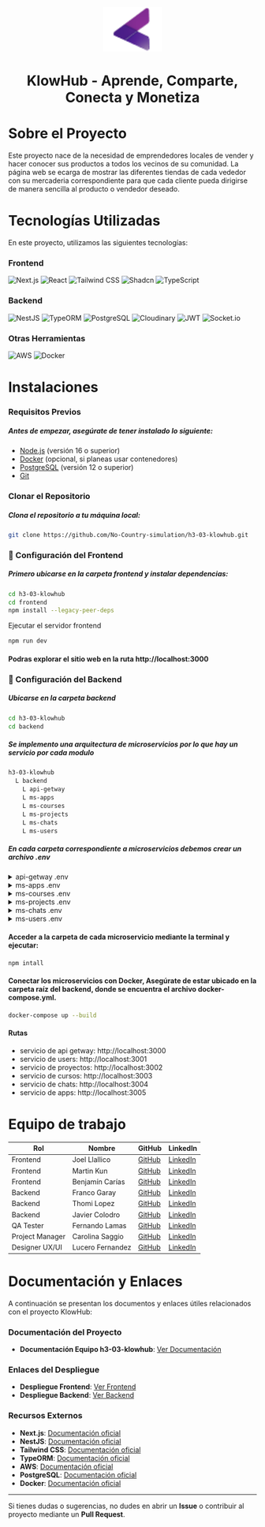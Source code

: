 <div align="center">
  <img src="\frontend\public\temp\imgs\klowhub.png" alt="Logo" width="120" height="90">
  <h1 align="center" id="readme-top">KlowHub - Aprende, Comparte, Conecta y Monetiza</h1>
</div> 

# Sobre el Proyecto

Este proyecto nace de la necesidad de emprendedores locales de vender y hacer conocer sus productos a todos los vecinos de su comunidad. 
La página web se ecarga de mostrar las diferentes tiendas de cada vededor con su mercaderia correspondiente para que cada cliente pueda dirigirse de manera sencilla al producto o vendedor deseado.

# Tecnologías Utilizadas

En este proyecto, utilizamos las siguientes tecnologías:

### Frontend

![Next.js](https://img.shields.io/badge/-Next.js-black?style=for-the-badge&logo=next.js)
![React](https://img.shields.io/badge/-React-black?style=for-the-badge&logo=react)
![Tailwind CSS](https://img.shields.io/badge/-Tailwind%20CSS-black?style=for-the-badge&logo=tailwindcss)
![Shadcn](https://img.shields.io/badge/-Shadcn-black?style=for-the-badge&logo=github)
![TypeScript](https://img.shields.io/badge/-TypeScript-black?style=for-the-badge&logo=typescript)

### Backend

![NestJS](https://img.shields.io/badge/-NestJS-black?style=for-the-badge&logo=nestjs)
![TypeORM](https://img.shields.io/badge/-TypeORM-black?style=for-the-badge&logo=github)
![PostgreSQL](https://img.shields.io/badge/-PostgreSQL-black?style=for-the-badge&logo=postgresql)
![Cloudinary](https://img.shields.io/badge/-Cloudinary-black?style=for-the-badge&logo=cloudinary)
![JWT](https://img.shields.io/badge/-JWT-black?style=for-the-badge&logo=json-web-tokens)
![Socket.io](https://img.shields.io/badge/-Socket.io-black?style=for-the-badge&logo=socket.io)

### Otras Herramientas

![AWS](https://img.shields.io/badge/-Amazon%20Web%20Services-black?style=for-the-badge&logo=amazonaws)
![Docker](https://img.shields.io/badge/-Docker-black?style=for-the-badge&logo=docker)

# Instalaciones

### Requisitos Previos

##### Antes de empezar, asegúrate de tener instalado lo siguiente:
- [Node.js](https://nodejs.org/) (versión 16 o superior)
- [Docker](https://www.docker.com/) (opcional, si planeas usar contenedores)
- [PostgreSQL](https://www.postgresql.org/) (versión 12 o superior)
- [Git](https://git-scm.com/)

### Clonar el Repositorio

##### Clona el repositorio a tu máquina local:

```bash
git clone https://github.com/No-Country-simulation/h3-03-klowhub.git
```
### 🚀 Configuración del Frontend

##### Primero ubicarse en la carpeta frontend y instalar dependencias:

```bash
cd h3-03-klowhub
cd frontend
npm install --legacy-peer-deps
```

Ejecutar el servidor frontend
```bash
npm run dev
```

#### Podras explorar el sitio web en la ruta http://localhost:3000

### 🚀 Configuración del Backend

##### Ubicarse en la carpeta backend
```bash
cd h3-03-klowhub
cd backend
```

##### Se implemento una arquitectura de microservicios por lo que hay un servicio por cada modulo
```bash
h3-03-klowhub
  L backend
    L api-getway
    L ms-apps
    L ms-courses
    L ms-projects
    L ms-chats
    L ms-users
```
##### En cada carpeta correspondiente a microservicios debemos crear un archivo .env

<details>
  <summary>api-getway .env</summary>
  <pre>
    <code>
      PORT=3000
      DB_HOST=localhost
      DB_PORT=5432
      DB_USERNAME=root
      DB_PASSWORD=root
      DB_DATABASE_NAME=klowhub
    </code>
  </pre>
</details>

<details>
  <summary>ms-apps .env</summary>
  <pre>
    <code>
      PORT=3005
      DB_HOST=localhost
      DB_PORT=5432
      DB_USERNAME=root
      DB_PASSWORD=root
      DB_DATABASE_NAME=klowhub
    </code>
  </pre>
</details>

<details>
  <summary>ms-courses .env</summary>
  <pre>
    <code>
      PORT=3003
      DB_HOST=localhost
      DB_PORT=5432
      DB_USERNAME=root
      DB_PASSWORD=root
      DB_DATABASE_NAME=klowhub
      CLOUDINARY_CLOUD_NAME=dvrgfyvou
      CLOUDINARY_API_KEY=719595661322484
      CLOUDINARY_API_SECRET=5T8SmHCnC3sFrRNy664viG8OVRQ
      JWT_SECRET="secretKeyJWT"
    </code>
  </pre>
</details>

<details>
  <summary>ms-projects .env</summary>
  <pre>
    <code>
      PORT=3002
      DB_HOST=localhost
      DB_PORT=5432
      DB_USERNAME=root
      DB_PASSWORD=root
      DB_DATABASE_NAME=klowhub
      JWT_SECRET="secretKeyJWT"
    </code>
  </pre>
</details>

<details>
  <summary>ms-chats .env</summary>
  <pre>
    <code>
      PORT=3004
      DB_HOST=localhost
      DB_PORT=5432
      DB_USERNAME=root
      DB_PASSWORD=root
      DB_DATABASE_NAME=klowhub
      JWT_SECRET="secretKeyJWT"
    </code>
  </pre>
</details>

<details>
  <summary>ms-users .env</summary>
  <pre>
    <code>
      PORT=3001
      DB_HOST=localhost
      DB_PORT=5432
      DB_USERNAME=root
      DB_PASSWORD=root
      DB_DATABASE_NAME=klowhub
      JWT_SECRET="secretKeyJWT"
    </code>
  </pre>
</details>

#### Acceder a la carpeta de cada microservicio mediante la terminal y ejecutar:
```bash
npm intall
```

#### Conectar los microservicios con Docker, Asegúrate de estar ubicado en la carpeta raíz del backend, donde se encuentra el archivo docker-compose.yml.
```bash
docker-compose up --build
```

#### Rutas

- servicio de api getway: http://localhost:3000
- servicio de users: http://localhost:3001
- servicio de proyectos: http://localhost:3002
- servicio de cursos: http://localhost:3003
- servicio de chats: http://localhost:3004
- servicio de apps: http://localhost:3005


# Equipo de trabajo

<table>
  <thead>
    <tr>
      <th>Rol</th>
      <th>Nombre</th>
      <th>GitHub</th>
      <th>LinkedIn</th>
    </tr>
  </thead>
  <tbody>
    <tr>
      <td>Frontend</td>
      <td>Joel Llallico</td>
      <td><a href="https://github.com/GhostOrder28">GitHub</a></td>
      <td><a href="https://www.linkedin.com/in/joel-llallico-b8b01b209/">LinkedIn</a></td>
    </tr>
    <tr>
      <td>Frontend</td>
      <td>Martin Kun</td>
      <td><a href="https://github.com/MartinKun">GitHub</a></td>
      <td><a href="https://www.linkedin.com/in/mart%C3%ADn-kun-b13620209/">LinkedIn</a></td>
    </tr>
    <tr>
      <td>Frontend</td>
      <td>Benjamín Carías</td>
      <td><a href="https://github.com/devbenja">GitHub</a></td>
      <td><a href="https://www.linkedin.com/in/devbenja/">LinkedIn</a></td>
    </tr>
    <tr>
      <td>Backend</td>
      <td>Franco Garay</td>
      <td><a href="https://github.com/francogaray">GitHub</a></td>
      <td><a href="https://www.linkedin.com/in/francodavidgaray/">LinkedIn</a></td>
    </tr>
    <tr>
      <td>Backend</td>
      <td>Thomi Lopez</td>
      <td><a href="https://github.com/thomilopez">GitHub</a></td>
      <td><a href="www.linkedin.com/in/thomas-ignacio-lopez">LinkedIn</a></td>
    </tr>
    <tr>
      <td>Backend</td>
      <td>Javier Colodro</td>
      <td><a href="https://github.com/Javierdigital85">GitHub</a></td>
      <td><a href="https://www.linkedin.com/in/lorenzojaviercolodro/">LinkedIn</a></td>
    </tr>
     <tr>
      <td>QA Tester</td>
      <td>Fernando Lamas</td>
      <td><a href="https://github.com/FernandoLam">GitHub</a></td>
      <td><a href="https://www.linkedin.com/in/fernando-la-949842316/">LinkedIn</a></td>
    </tr>
    <tr>
      <td>Project Manager</td>
      <td>Carolina Saggio</td>
      <td><a href="https://github.com/csaggio74">GitHub</a></td>
      <td><a href="https://www.linkedin.com/in/carolina-saggio-78338923/">LinkedIn</a></td>
    </tr>
    <tr>
      <td>Designer UX/UI</td>
      <td>Lucero Fernandez</td>
      <td><a href="https://github.com/LuceroFC">GitHub</a></td>
      <td><a href="https://www.linkedin.com/in/lucero-rubí-fernández-cortez/">LinkedIn</a></td>
    </tr>
  </tbody>
</table>

# Documentación y Enlaces

A continuación se presentan los documentos y enlaces útiles relacionados con el proyecto KlowHub:

### Documentación del Proyecto

- **Documentación Equipo h3-03-klowhub**: [Ver Documentación](https://drive.google.com/drive/folders/1JPTAef0FOvBfV3zD97DMJ1PNG-jFxtU3?usp=drive_link)
  
### Enlaces del Despliegue

- **Despliegue Frontend**: [Ver Frontend](https://github.com/tuusuario/tu-repositorio)
- **Despliegue Backend**: [Ver Backend](https://github.com/tuusuario/tu-repositorio/issues)

### Recursos Externos

- **Next.js**: [Documentación oficial](https://nextjs.org/docs)
- **NestJS**: [Documentación oficial](https://docs.nestjs.com/)
- **Tailwind CSS**: [Documentación oficial](https://tailwindcss.com/docs)
- **TypeORM**: [Documentación oficial](https://typeorm.io/)
- **AWS**: [Documentación oficial](https://aws.amazon.com/documentation/)
- **PostgreSQL**: [Documentación oficial](https://www.postgresql.org/docs/)
- **Docker**: [Documentación oficial](https://docs.docker.com/)

---

Si tienes dudas o sugerencias, no dudes en abrir un **Issue** o contribuir al proyecto mediante un **Pull Request**.

